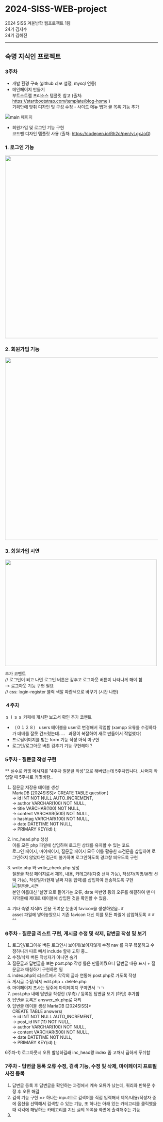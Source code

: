 # 2024-SISS-WEB-project

2024 SISS 겨울방학 웹프로젝트 1팀 
<br> 24기 김지수
<br >24기 김혜진 

----
## 숙명 지식인 프로젝트 

### 3주차
- 개발 환경 구축 (github 레포 설정, mysql 연동)
- 메인페이지 만들기 
      <br> 부트스트랩 프리소스 템플릿 참고 (출처: https://startbootstrap.com/template/blog-home )
    <br> 기획안에 맞춰 디자인 및 구성 수정 - 사이드 메뉴 탭과 글 목록 기능 추가
  
![main 페이지](https://github.com/kimhyejin0123/2024-SISS-WEB-project/assets/134305960/0996685b-138e-4f0e-b7b8-783efbc7f809)

- 회원가입 및 로그인 기능 구현
      <br> 코드펜 디자인 템플릿 사용 (출처: https://codepen.io/Rh2o/pen/yLgxJoG) 
### 1. 로그인 기능
<img src="https://github.com/kimhyejin0123/2024-SISS-WEB-project/assets/134305960/468a9c77-5ad4-4dc4-9d33-3ed78454d9fe"  width="800" height="600"/>

### 2. 회원가입 기능
<img src="https://github.com/kimhyejin0123/2024-SISS-WEB-project/assets/134305960/5cf992b0-86c7-4309-8941-19b1d0cf6f1d"  width="800" height="600"/>

### 3. 회원가입 시연
<img src="https://github.com/kimhyejin0123/2024-SISS-WEB-project/assets/134305960/452ab247-6def-4068-8084-3cbb613d160a"  width="500" height="350"/>

추가 코멘트 
 <br> // 로그인이 되고 나면 로그인 버튼은 감추고 로그아웃 버튼이 나타나게 해야 함
  <br>       -> 로그아웃 기능 구현 필요
 <br> // css: login-register 블럭 색깔 파란색으로 바꾸기 (시간 나면)


### ４주차 
ｓｉｓｓ 카페에 게시한 보고서 확인 
추가 코멘트 
- （０１２８） users 테이블을 user로 변경해서 작업함 (xampp 오류를 수정하다가 데베를 잘못 건드렸는데．．． 과정이 복잡하여 새로 만들어서 작업했다）
- 프로필이미지를 받는 form 기능 작성 아직 미구현 
- 로그인/로그아웃 버튼 감추기 기능 구현해야？ 

### 5주차 - 질문글 작성 구현
** 실수로 커밋 메시지를 "4주차 질문글 작성"으로 해버렸는데 5주차입니다...나머지 작업할 때 5주차로 커밋바람..

1. 질문글 저장용 테이블 생성
<br>MariaDB [2024SISS]> CREATE TABLE question(
<br>-> id INT NOT NULL AUTO_INCREMENT,
<br>-> author VARCHAR(100) NOT NULL,
<br>-> title VARCHAR(100) NOT NULL,
<br>-> content VARCHAR(500) NOT NULL,
<br>-> hashtag VARCHAR(100) NOT NULL,
<br>-> date DATETIME NOT NULL,
<br>-> PRIMARY KEY(id)
);

2. inc_head.php 생성
   <br>이를 모든 php 파일에 삽입하여 로그인 상태를 유지할 수 있는 코드
   <br>로그인 페이지, 마이페이지, 질문글 페이지 모두 이를 활용한 조건문을 삽입하여 로그인하지 않았다면 접근이 불가하며 로그인하도록 경고창 띄우도록 구현
   
3. write.php 와 write_check.php 생성
   <br>질문글 작성 페이지로서 제목, 내용, 카테고리(다중 선택 가능), 작성자(익명/본명 선택 가능), 작성일자(현재 날짜 자동 입력)를 삽입하여 전송하도록 구현
   ![질문글_시연](https://github.com/kimhyejin0123/2024-SISS-WEB-project/assets/134305960/9b197531-03d9-4936-a35b-064ac000d4dc)
<br>본인 이름대신 '실명'으로 들어가는 오류, date 미반영 등의 오류를 해결하여 맨 마지막줄에 제대로 테이블에 삽입된 것을 확인할 수 있음.

5. 기타
   숙명 지식IN 전용 귀여운 눈송이 favicon을 생성하였음..ㅎ
   <br>asset 파일에 넣어놓았으니 기존 favicon 대신 이를 모든 파일에 삽입하도록 ㅎㅎ^^

### 6주차 - 질문글 리스트 구현, 게시글 수정 및 삭제, 답변글 작성 및 보기
1. 로그인/로그아웃 버튼 로그인시 보이게/보이지않게 수정
   nav 를 자꾸 복붙하고 수정하니까 따로 빼서 include 할까 고민 중...
2. 수정/삭제 버튼 작성자가 아니면 숨기
3. 질문글과 답변글을 보는 post.php 작성
   틀은 만들어뒀으니 답변글 내용 표시 + 질문글과 매칭하기 구현하면 됨
4. index.php의 리스트에서 각각의 글과 연동해 post.php로 가도록 작성
5. 게시글 수정/삭제 edit.php + delete.php 
6. 마이페이지 프사는 담주에 마이페이지 꾸미면서 ㄱㄱ 
7. post.php 내에 답변글 작성란 (우측) / 등록된 답변글 보기 (하단) 추가함
8. 답변글 등록은 answer_ok.php로 처리
9. 답변글 테이블 생성
MariaDB [2024SISS]> <br>CREATE TABLE answers(
<br>-> id INT NOT NULL AUTO_INCREMENT,
<br>-> post_id INT(11) NOT NULL,
<br>-> author VARCHAR(100) NOT NULL,
<br>-> content VARCHAR(500) NOT NULL,
<br>-> date DATETIME NOT NULL,
<br>-> PRIMARY KEY(id) );

6주차-1) 
로그아웃시 오류 발생하길래 inc_head랑 index 좀 고쳐서 급하게 푸쉬함 

### 7주차 - 답변글 등록 오류 수정, 검색 기능, 수정 및 삭제, 마이페이지 프로필 사진 등록
1. 답변글 등록 후 답변글을 확인하는 과정에서 계속 오류가 났는데, 쿼리와 반복문 수정 후 오류 해결
2. 검색 기능 구현 => 하나는 input으로 검색어를 직접 입력해서 제목/내용/작성자 중에 옵션을 선택해서 검색할 수 있는 기능, 또 하나는 아래 있는 카테고리를 클릭했을 때 각각에 해당하는 카테고리를 지닌 글의 목록을 화면에 출력해주는 기능
3. 

